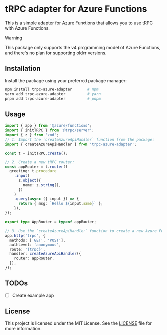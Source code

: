 # tRPC adapter for Azure Functions

This is a simple adapter for Azure Functions that allows you to use tRPC with Azure Functions.

> [!WARNING]
>
> This package only supports the v4 programming model of Azure Functions, and there's no plan for supporting older versions.

## Installation

Install the package using your preferred package manager:

```bash
npm install trpc-azure-adapter       # npm
yarn add trpc-azure-adapter          # yarn
pnpm add trpc-azure-adapter          # pnpm
```

## Usage

```typescript
import { app } from '@azure/functions';
import { initTRPC } from '@trpc/server';
import { z } from 'zod';
// 1. Import the `createAzureApiHandler` function from the package:
import { createAzureApiHandler } from 'trpc-azure-adapter';

const t = initTRPC.create();

// 2. Create a new tRPC router:
const appRouter = t.router({
  greeting: t.procedure
    .input(
      z.object({
        name: z.string(),
      })
    )
    .query(async ({ input }) => {
      return { msg: `Hello ${input.name}` };
    }),
});

export type AppRouter = typeof appRouter;

// 3. Use the `createAzureApiHandler` function to create a new Azure Functions handler passing in the tRPC router:
app.http('trpc', {
  methods: ['GET', 'POST'],
  authLevel: 'anonymous',
  route: '{trpc}',
  handler: createAzureApiHandler({
    router: appRouter,
  }),
});
```

## TODOs

- [ ] Create example app

## License

This project is licensed under the MIT License. See the [LICENSE](LICENSE) file for more information.
